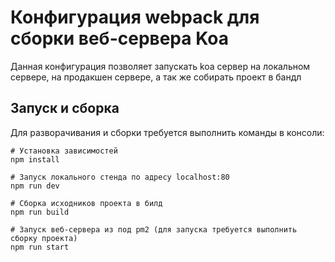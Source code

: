 # Конфигурация webpack для сборки веб-сервера Koa

Данная конфигурация позволяет запускать koa сервер на локальном сервере, на продакшен сервере, а так же собирать проект в бандл

## Запуск и сборка

Для разворачивания и сборки требуется выполнить команды в консоли:

```
# Установка зависимостей
npm install

# Запуск локального стенда по адресу localhost:80
npm run dev

# Сборка исходников проекта в билд
npm run build

# Запуск веб-сервера из под pm2 (для запуска требуется выполнить сборку проекта)
npm run start
```

